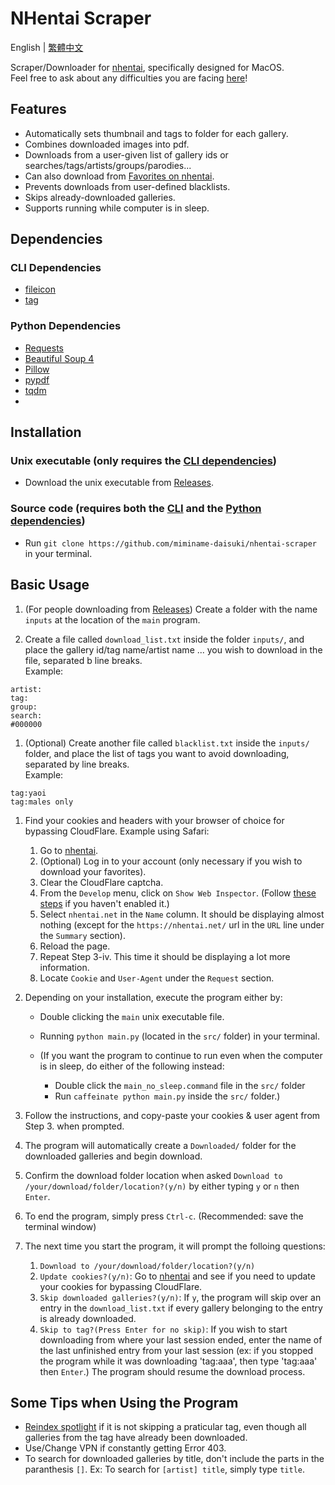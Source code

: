 # NHentai Scraper
English | [繁體中文](https://github.com/miminame-daisuki/nhentai-scraper/blob/main/README_zh-TW.md)

Scraper/Downloader for [nhentai](https://nhentai.net), specifically designed for MacOS.\
Feel free to ask about any difficulties you are facing [here](https://github.com/miminame-daisuki/nhentai-scraper/issues)!

## Features
- Automatically sets thumbnail and tags to folder for each gallery.
- Combines downloaded images into pdf.
- Downloads from a user-given list of gallery ids or searches/tags/artists/groups/parodies...
- Can also download from [Favorites on nhentai](https://nhentai.net/favorites/).
- Prevents downloads from user-defined blacklists.
- Skips already-downloaded galleries.
- Supports running while computer is in sleep.

## Dependencies
### CLI Dependencies
- [fileicon](https://github.com/mklement0/fileicon)
- [tag](https://github.com/jdberry/tag)

### Python Dependencies
- [Requests](https://pypi.org/project/requests/)
- [Beautiful Soup 4](https://pypi.org/project/beautifulsoup4/)
- [Pillow](https://pypi.org/project/pillow/)
- [pypdf](https://pypi.org/project/pypdf/)
- [tqdm](https://github.com/tqdm/tqdm)
-

## Installation
### Unix executable (only requires the [CLI dependencies](#cli-dependencies))
- Download the unix executable from [Releases](https://github.com/miminame-daisuki/nhentai-scraper/releases).
### Source code (requires both the [CLI](#cli-dependencies) and the [Python dependencies](#python-dependencies))
- Run `git clone https://github.com/miminame-daisuki/nhentai-scraper` in your terminal.

## Basic Usage
1. (For people downloading from [Releases](https://github.com/miminame-daisuki/nhentai-scraper/releases)) Create a folder with the name `inputs` at the location of the `main` program.

1. Create a file called `download_list.txt` inside the folder `inputs/`, and place the gallery id/tag name/artist name ... you wish to download in the file, separated b line breaks.\
Example:
```
artist:
tag:
group:
search:
#000000
```

1. (Optional) Create another file called `blacklist.txt` inside the `inputs/` folder, and place the list of tags you want to avoid downloading, separated by line breaks.\
Example:
```
tag:yaoi
tag:males only
```

1. Find your cookies and headers with your browser of choice for bypassing CloudFlare.
Example using Safari:
    1. Go to [nhentai](https://nhentai.net).
    1. (Optional) Log in to your account (only necessary if you wish to download your favorites).
    1. Clear the CloudFlare captcha.
    1. From the `Develop` menu, click on `Show Web Inspector`. (Follow [these steps](https://developer.apple.com/documentation/safari-developer-tools/enabling-developer-features) if you haven't enabled it.)
    1. Select `nhentai.net` in the `Name` column. It should be displaying almost nothing (except for the `https://nhentai.net/` url in the `URL` line under the `Summary` section).
    1. Reload the page.
    1. Repeat Step 3-iv. This time it should be displaying a lot more information.
    1. Locate `Cookie` and `User-Agent` under the `Request` section.

1. Depending on your installation, execute the program either by:
    - Double clicking the `main` unix executable file.
    - Running `python main.py` (located in the `src/` folder) in your terminal.

    - (If you want the program to continue to run even when the computer is in sleep, do either of the following instead:
        - Double click the `main_no_sleep.command` file in the `src/` folder
        - Run `caffeinate python main.py` inside the `src/` folder.)

1. Follow the instructions, and copy-paste your cookies & user agent from Step 3. when prompted.

1. The program will automatically create a `Downloaded/` folder for the downloaded galleries and begin download.

1. Confirm the download folder location when asked `Download to /your/download/folder/location?(y/n)` by either typing `y` or `n` then `Enter`.

1. To end the program, simply press `Ctrl-c`. (Recommended: save the terminal window)

1. The next time you start the program, it will prompt the folloing questions:
    1. `Download to /your/download/folder/location?(y/n)`
    1. `Update cookies?(y/n)`: Go to [nhentai](https://nhentai.net) and see if you need to update your cookies for bypassing CloudFlare.
    1. `Skip downloaded galleries?(y/n)`: If `y`, the program will skip over an entry in the `download_list.txt` if every gallery belonging to the entry is already downloaded.
    1. `Skip to tag?(Press Enter for no skip)`: If you wish to start downloading from where your last session ended, enter the name of the last unfinished entry from your last session (ex: if you stopped the program while it was downloading 'tag:aaa', then type 'tag:aaa' then `Enter`.)
    The program should resume the download process.

## Some Tips when Using the Program
- [Reindex spotlight](https://support.apple.com/en-us/102321) if it is not skipping a praticular tag, even though all galleries from the tag have already been downloaded. 
- Use/Change VPN if constantly getting Error 403.
- To search for downloaded galleries by title, don't include the parts in the paranthesis `[]`. Ex: To search for `[artist] title`, simply type `title`.
